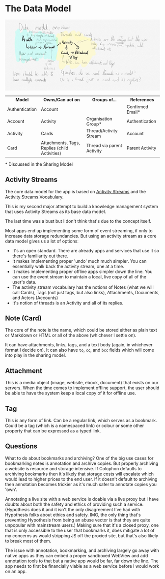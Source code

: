 # The Data Model

![Sketch of the broad data model](images/data-model.jpg)

<table>
  <tr>
    <th>Model</th>
    <th>Owns/Can act on</th>
    <th>Groups of...</th>
    <th>References</th>
  </tr>
  <tr>
    <td>Authentication</td>
    <td>Account</td>
    <td></td>
    <td>Confirmed Email*</td>
  </tr>
  <tr>
    <td>Account</td>
    <td>Activity</td>
    <td>Organisation Group*</td>
    <td>Authentication</td>
  </tr>
  <tr>
    <td>Activity</td>
    <td>Cards</td>
    <td>Thread/Activity Stream</td>
    <td>Account</td>
  </tr>
  <tr>
    <td>Card</td>
    <td>Attachments, Tags, Replies (child Activities)</td>
    <td>Thread via parent Activity</td>
    <td>Parent Activity</td>
  </tr>
</table>

\* Discussed in the Sharing Model

## Activity Streams

The core data model for the app is based on [Activity Streams](https://www.w3.org/TR/activitystreams-core/) and the [Activity Streams Vocabulary](https://www.w3.org/TR/activitystreams-vocabulary/).

This is my second major attempt to build a knowledge management system that uses Activity Streams as its base data model.

The last time was a bust but I don't think that's due to the concept itself.

Most apps end up implementing some form of event streaming, if only to increase data storage redundancies. But using an activity stream as a core data model gives us a lot of options:

- It's an open standard. There are already apps and services that use it so there's familiarity out there.
- It makes implementing proper 'undo' much much simpler. You can essentially walk back the activity stream, one at a time.
- It makes implementing proper offline apps simpler down the line. You can use the event stream to maintain a local, live copy of all of the user's data.
- The activity stream vocabulary has the notions of Notes (what we will call Cards), Tags (not just tags, but also links), Attachments, Documents, and Actors (Accounts)
- It's notion of threads is an Activity and all of its replies.

## Note (Card)

The core of the note is the name, which could be stored either as plain text or Markdown or HTML or all of the above (whichever I settle on).

It can have attachments, links, tags, and a text body (again, in whichever format I decide on). It can also have `to`, `cc`, and `bcc` fields which will come into play in the sharing model.

## Attachment

This is a media object (image, website, ebook, document) that exists on our servers. When the time comes to implement offline support, the user should be able to have the system keep a local copy of it for offline use.

## Tag

This is any form of link. Can be a regular link, which serves as a bookmark. Could be a tag (which is a namespaced link) or colour or some other property that can be expressed as a typed link.

## Questions

What to do about bookmarks and archiving? One of the big use cases for bookmarking notes is annotation and archive copies. But properly archiving a website is resource and storage intensive. If Colophon defaults to archiving bookmarks then it's likely that storage costs will escalate which would lead to higher prices to the end user. If it doesn't default to archiving then annotation becomes trickier as it's much safer to annotate copies you 'own'.

Annotating a live site with a web service is doable via a live proxy but I have doubts about both the safety and ethics of providing such a service. (Hypothesis does it and it isn't the only disagreement I've had with Hypothesis folks about ethics and safety. IMO, the only thing that's preventing Hypothesis from being an abuse vector is that they are quite unpopular with mainstream users.) Making sure that it's a closed proxy, one that is only accessible to the user that bookmarks it, does mitigate a lot of my concerns as would stripping JS off the proxied site, but that's also likely to break most of them.

The issue with annotation, bookmarking, and archiving largely go away with native apps as they can embed a proper sandboxed WebView and add annotation tools to that but a native app would be far, far down the line. The app needs to first be financially viable as a web service before I would work on an app.

